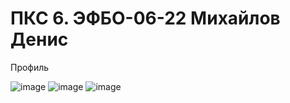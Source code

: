 # ПКС 6. ЭФБО-06-22 Михайлов Денис

Профиль

![image](https://github.com/user-attachments/assets/5cb7a2e4-11a3-4706-ba13-507c0819a099)
![image](https://github.com/user-attachments/assets/d486deb3-e746-46a5-8582-7e8a3107bed4)
![image](https://github.com/user-attachments/assets/a605474e-d2ea-45d4-be23-780d0f8080fe)
